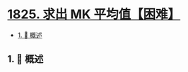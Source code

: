 # [1825. 求出 MK 平均值【困难】](https://github.com/tnotesjs/TNotes.leetcode/tree/main/notes/1825.%20%E6%B1%82%E5%87%BA%20MK%20%E5%B9%B3%E5%9D%87%E5%80%BC%E3%80%90%E5%9B%B0%E9%9A%BE%E3%80%91)

<!-- region:toc -->

- [1. 📝 概述](#1--概述)

<!-- endregion:toc -->

## 1. 📝 概述
